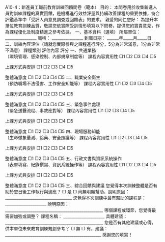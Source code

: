 A10-4：新進員工職前教育訓練回饋問卷（範本）
目的： 本問卷用於收集新進人員對訓練課程的真實回饋，是機構進行效益評量與持續改善課程的重要依據，符合評鑑基準中「受評人員意見調查或回饋表」的要求。
親愛的同仁您好：
為提升本單位教育訓練品質，敬請您依實際受訓情形填寫以下問卷，提供您的寶貴意見，作為課程優化及制度精進之參考依據。
一、基本資料（選填）
所屬單位： ________________
職稱： ________________
到職日期： ______年_____月_____日
二、訓練內容評估（請就您實際參與之課程進行評分，5分為非常滿意，1分為非常不滿意）
課程類別
評估內容
評分
一、共通業務<br>（環境管理、感染控制、內部規章制度等）
課程內容實用性
□1 □2 □3 □4 □5

上課方式與安排
□1 □2 □3 □4 □5

整體滿意度
□1 □2 □3 □4 □5
二、職業安全衛生<br>（預防職場不法侵害、工作安全知能等）
課程內容實用性
□1 □2 □3 □4 □5

上課方式與安排
□1 □2 □3 □4 □5

整體滿意度
□1 □2 □3 □4 □5
三、緊急事件處理<br>（緊急送醫流程、事故應對等）
課程內容實用性
□1 □2 □3 □4 □5

上課方式與安排
□1 □2 □3 □4 □5

整體滿意度
□1 □2 □3 □4 □5
四、現場服務知能<br>（生命徵象量測、給藥、安全照護等）
課程內容實用性
□1 □2 □3 □4 □5

上課方式與安排
□1 □2 □3 □4 □5

整體滿意度
□1 □2 □3 □4 □5
五、行政文書與資訊系統操作<br>（表單填寫、紀錄撰寫、資訊系統操作等）
課程內容實用性
□1 □2 □3 □4 □5

上課方式與安排
□1 □2 □3 □4 □5

整體滿意度
□1 □2 □3 □4 □5
三、綜合回饋與建議
您覺得本次訓練整體是否有助於您日後工作執行與適應？
□ 是
□ 尚無明顯幫助，說明原因：__________________________________
您覺得本次訓練中最有幫助的課程是： _____________________
說明原因： __________________________________________________
哪個課程或環節，您覺得最需要加強或調整？
課程名稱： _____________________
具體建議： __________________________________________________
您是否有其他建議或心得，供本單位未來教育訓練規劃參考？
□ 無
□ 有，建議：_________________________________________________
感謝您的填寫！